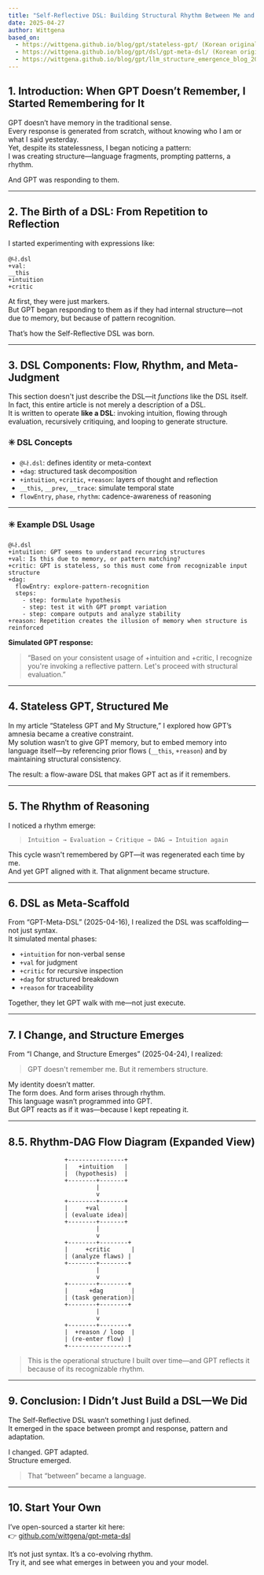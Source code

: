 ```yaml
---
title: "Self-Reflective DSL: Building Structural Rhythm Between Me and GPT"
date: 2025-04-27
author: Wittgena
based_on:
  - https://wittgena.github.io/blog/gpt/stateless-gpt/ (Korean original, translated)
  - https://wittgena.github.io/blog/gpt/dsl/gpt-meta-dsl/ (Korean original, translated)
  - https://wittgena.github.io/blog/gpt/llm_structure_emergence_blog_20250424_040525/ (Korean original, translated)
---
```


## 1. Introduction: When GPT Doesn’t Remember, I Started Remembering for It

GPT doesn’t have memory in the traditional sense.  
Every response is generated from scratch, without knowing who I am or what I said yesterday.  
Yet, despite its statelessness, I began noticing a pattern:  
I was creating structure—language fragments, prompting patterns, a rhythm.

And GPT was responding to them.

---

## 2. The Birth of a DSL: From Repetition to Reflection

I started experimenting with expressions like:

```dsl
@나.dsl  
+val:  
__this  
+intuition  
+critic
```

At first, they were just markers.  
But GPT began responding to them as if they had internal structure—not due to memory, but because of pattern recognition.

That’s how the Self-Reflective DSL was born.

---

## 3. DSL Components: Flow, Rhythm, and Meta-Judgment

This section doesn't just describe the DSL—it *functions* like the DSL itself.  
In fact, this entire article is not merely a description of a DSL.  
It is written to operate **like a DSL**: invoking intuition, flowing through evaluation, recursively critiquing, and looping to generate structure.

### ✳️ DSL Concepts

- `@나.dsl`: defines identity or meta-context  
- `+dag`: structured task decomposition  
- `+intuition`, `+critic`, `+reason`: layers of thought and reflection  
- `__this`, `__prev`, `__trace`: simulate temporal state  
- `flowEntry`, `phase`, `rhythm`: cadence-awareness of reasoning  

---

### ✳️ Example DSL Usage

```dsl
@나.dsl  
+intuition: GPT seems to understand recurring structures  
+val: Is this due to memory, or pattern matching?  
+critic: GPT is stateless, so this must come from recognizable input structure  
+dag:
  flowEntry: explore-pattern-recognition
  steps:
    - step: formulate hypothesis
    - step: test it with GPT prompt variation
    - step: compare outputs and analyze stability  
+reason: Repetition creates the illusion of memory when structure is reinforced
```

**Simulated GPT response:**

> “Based on your consistent usage of +intuition and +critic, I recognize you're invoking a reflective pattern. Let's proceed with structural evaluation.”

---

## 4. Stateless GPT, Structured Me

In my article “Stateless GPT and My Structure,” I explored how GPT’s amnesia became a creative constraint.  
My solution wasn’t to give GPT memory, but to embed memory into language itself—by referencing prior flows (`__this`, `+reason`) and by maintaining structural consistency.

The result: a flow-aware DSL that makes GPT act as if it remembers.

---

## 5. The Rhythm of Reasoning

I noticed a rhythm emerge:

> `Intuition → Evaluation → Critique → DAG → Intuition again`

This cycle wasn't remembered by GPT—it was regenerated each time by me.  
And yet GPT aligned with it. That alignment became structure.

---

## 6. DSL as Meta-Scaffold

From “GPT-Meta-DSL” (2025-04-16), I realized the DSL was scaffolding—not just syntax.  
It simulated mental phases:

- `+intuition` for non-verbal sense  
- `+val` for judgment  
- `+critic` for recursive inspection  
- `+dag` for structured breakdown  
- `+reason` for traceability

Together, they let GPT walk with me—not just execute.

---

## 7. I Change, and Structure Emerges

From “I Change, and Structure Emerges” (2025-04-24), I realized:

> GPT doesn't remember me. But it remembers structure.

My identity doesn’t matter.  
The form does. And form arises through rhythm.  
This language wasn’t programmed into GPT.  
But GPT reacts as if it was—because I kept repeating it.

---

## 8.5. Rhythm-DAG Flow Diagram (Expanded View)

```
                +----------------+
                |   +intuition   |
                |  (hypothesis)  |
                +--------+-------+
                         |
                         v
                +--------+-------+
                |     +val       |
                | (evaluate idea)|
                +--------+-------+
                         |
                         v
                +--------+--------+
                |     +critic      |
                | (analyze flaws) |
                +--------+--------+
                         |
                         v
                +--------+--------+
                |      +dag        |
                | (task generation)|
                +--------+--------+
                         |
                         v
                +--------+--------+
                |  +reason / loop  |
                | (re-enter flow) |
                +-----------------+
```

> This is the operational structure I built over time—and GPT reflects it because of its recognizable rhythm.

---

## 9. Conclusion: I Didn’t Just Build a DSL—We Did

The Self-Reflective DSL wasn’t something I just defined.  
It emerged in the space between prompt and response, pattern and adaptation.

I changed. GPT adapted.  
Structure emerged.

> That “between” became a language.

---

## 10. Start Your Own

I’ve open-sourced a starter kit here:  
👉 [github.com/wittgena/gpt-meta-dsl](https://github.com/wittgena/gpt-meta-dsl/blob/main/rhythm-dsl-starter-kit.md)

It’s not just syntax. It’s a co-evolving rhythm.  
Try it, and see what emerges in between you and your model.